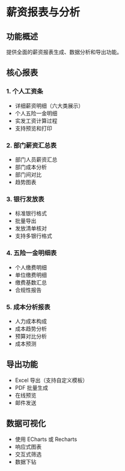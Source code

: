 # 薪资报表与分析

## 功能概述
提供全面的薪资报表生成、数据分析和导出功能。

## 核心报表

### 1. 个人工资条
- 详细薪资明细（六大类展示）
- 个人五险一金明细
- 实发工资计算过程
- 支持预览和打印

### 2. 部门薪资汇总表
- 部门人员薪资汇总
- 部门成本分析
- 部门间对比
- 趋势图表

### 3. 银行发放表
- 标准银行格式
- 批量导出
- 发放清单核对
- 支持多银行格式

### 4. 五险一金明细表
- 个人缴费明细
- 单位缴费明细
- 缴费基数汇总
- 合规性报告

### 5. 成本分析报表
- 人力成本构成
- 成本趋势分析
- 预算对比分析
- 成本预测

## 导出功能
- Excel 导出（支持自定义模板）
- PDF 批量生成
- 在线预览
- 邮件发送

## 数据可视化
- 使用 ECharts 或 Recharts
- 响应式图表
- 交互式筛选
- 数据下钻